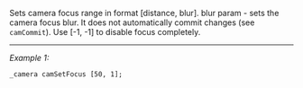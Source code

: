 Sets camera focus range in format [distance, blur]. blur param - sets the camera focus blur. It does not automatically commit changes (see `camCommit`). Use [-1, -1] to disable focus completely.


---
*Example 1:*
```sqf
_camera camSetFocus [50, 1];
```